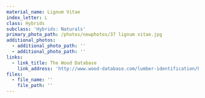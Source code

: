 ```yaml
---
material_name: Lignum Vitae
index_letter: L
class: Hybrids
subclass: 'Hybrids: Naturals'
primary_photo_path: /photos/newphotos/37 lignum vitae.jpg
additional_photos:
  - additional_photo_path: ''
  - additional_photo_path: ''
links:
  - link_title: The Wood Database
    link_address: 'http://www.wood-database.com/lumber-identification/hardwoods/lignum-vitae/'
files:
  - file_name: ''
    file_path: ''
---
```



